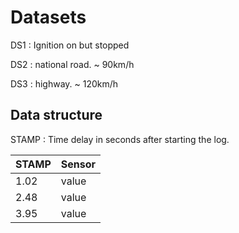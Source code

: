 # Datasets

DS1 : Ignition on but stopped 

DS2 : national road. ~ 90km/h

DS3 : highway. ~ 120km/h 

## Data structure

STAMP : Time delay in seconds after starting the log.


| STAMP | Sensor |
| ----- | ------ |
| 1.02  | value  |
| 2.48  | value  |
| 3.95  | value  |

